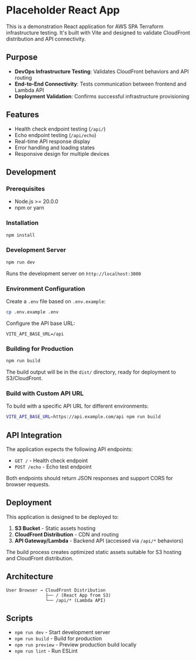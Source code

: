 # Placeholder React App

This is a demonstration React application for AWS SPA Terraform infrastructure testing. It's built with Vite and designed to validate CloudFront distribution and API connectivity.

## Purpose

- **DevOps Infrastructure Testing**: Validates CloudFront behaviors and API routing
- **End-to-End Connectivity**: Tests communication between frontend and Lambda API
- **Deployment Validation**: Confirms successful infrastructure provisioning

## Features

- Health check endpoint testing (`/api/`)
- Echo endpoint testing (`/api/echo`)
- Real-time API response display
- Error handling and loading states
- Responsive design for multiple devices

## Development

### Prerequisites

- Node.js >= 20.0.0
- npm or yarn

### Installation

```bash
npm install
```

### Development Server

```bash
npm run dev
```

Runs the development server on `http://localhost:3000`

### Environment Configuration

Create a `.env` file based on `.env.example`:

```bash
cp .env.example .env
```

Configure the API base URL:

```
VITE_API_BASE_URL=/api
```

### Building for Production

```bash
npm run build
```

The build output will be in the `dist/` directory, ready for deployment to S3/CloudFront.

### Build with Custom API URL

To build with a specific API URL for different environments:

```bash
VITE_API_BASE_URL=https://api.example.com/api npm run build
```

## API Integration

The application expects the following API endpoints:

- `GET /` - Health check endpoint
- `POST /echo` - Echo test endpoint

Both endpoints should return JSON responses and support CORS for browser requests.

## Deployment

This application is designed to be deployed to:

1. **S3 Bucket** - Static assets hosting
2. **CloudFront Distribution** - CDN and routing
3. **API Gateway/Lambda** - Backend API (accessed via `/api/*` behaviors)

The build process creates optimized static assets suitable for S3 hosting and CloudFront distribution.

## Architecture

```
User Browser → CloudFront Distribution
               ├── / (React App from S3)
               └── /api/* (Lambda API)
```

## Scripts

- `npm run dev` - Start development server
- `npm run build` - Build for production
- `npm run preview` - Preview production build locally
- `npm run lint` - Run ESLint